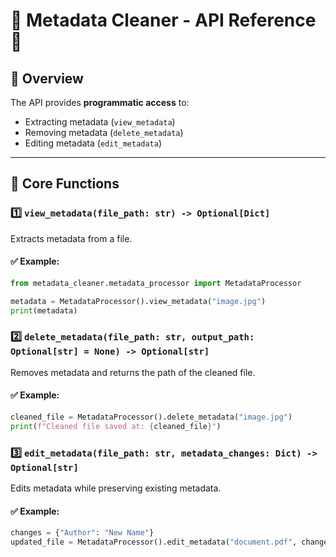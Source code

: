 
# 📄 Metadata Cleaner - API Reference 🧹

## 📌 Overview

The API provides **programmatic access** to:
- Extracting metadata (`view_metadata`)
- Removing metadata (`delete_metadata`)
- Editing metadata (`edit_metadata`)

---

## 📂 Core Functions

### **1️⃣ `view_metadata(file_path: str) -> Optional[Dict]`**
Extracts metadata from a file.

#### ✅ Example:
```python
from metadata_cleaner.metadata_processor import MetadataProcessor

metadata = MetadataProcessor().view_metadata("image.jpg")
print(metadata)
```

### **2️⃣ `delete_metadata(file_path: str, output_path: Optional[str] = None) -> Optional[str]`**
Removes metadata and returns the path of the cleaned file.

#### ✅ Example:
```python
cleaned_file = MetadataProcessor().delete_metadata("image.jpg")
print(f"Cleaned file saved at: {cleaned_file}")
```

### **3️⃣ `edit_metadata(file_path: str, metadata_changes: Dict) -> Optional[str]`**
Edits metadata while preserving existing metadata.

#### ✅ Example:
```python
changes = {"Author": "New Name"}
updated_file = MetadataProcessor().edit_metadata("document.pdf", changes)
```